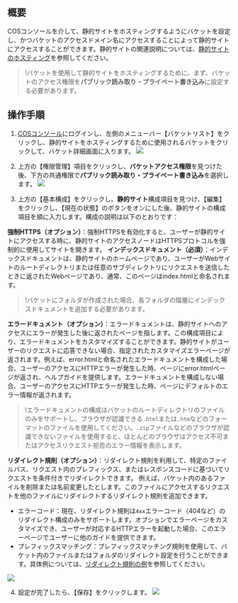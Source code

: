 ## 概要
COSコンソールを介して、静的サイトをホスティングするようにバケットを設定し、かつバケットのアクセスドメイン名にアクセスすることによって静的サイトにアクセスすることができます。静的サイトの関連説明については、[静的サイトのホスティング](https://cloud.tencent.com/document/product/436/32670)を参照してください。

>!バケットを使用して静的サイトをホスティングするために、まず、バケットのアクセス権限を**パブリック読み取り・プライベート書き込み**に設定する必要があります。

## 操作手順
1. [COSコンソール](https://console.cloud.tencent.com/cos5)にログインし、左側のメニューバー【バケットリスト】をクリックし、静的サイトをホスティングするために使用されるバケットをクリックして、バケット詳細画面に入ります。
![](https://main.qcloudimg.com/raw/b90ad17947a0ec530db87210f4b9027d.png)

2. 上方の【権限管理】項目をクリックし、**バケットアクセス権限**を見つけた後、下方の共通権限で**パブリック読み取り・プライベート書き込み**を選択します。
![](https://main.qcloudimg.com/raw/db25a763ebb71786309a9a09efefa5fa.png)

3. 上方の【基本構成】をクリックし、**静的サイト**構成項目を見つけ、【編集】をクリックし、【現在の状態】のボタンをオンにした後、静的サイトの構成項目を順に入力します。構成の説明は以下のとおりです：

 **強制HTTPS（オプション）**：強制HTTPSを有効化すると、ユーザーが静的サイトにアクセスする時に、静的サイトのアクセスノードはHTTPSプロトコルを強制的に使用してサイトを開きます。
**インデックスドキュメント（必須）**：インデックスドキュメントは、静的サイトのホームページであり、ユーザーがWebサイトのルートディレクトリまたは任意のサブディレクトリにリクエストを送信したときに返されたWebページであり、通常、このページはindex.htmlと命名されます。

 >!バケットにフォルダが作成された場合、各フォルダの階層にインデックスドキュメントを追加する必要があります。

 **エラードキュメント（オプション）**：エラードキュメントは、静的サイトへのアクセスにエラーが発生した後に返されたページを指します。この構成項目により、エラードキュメントをカスタマイズすることができます。静的サイトがユーザーのリクエストに応答できない場合、指定されたカスタマイズエラーページが返されます。例えば、error.htmlと命名されたエラードキュメントを構成した場合、ユーザーのアクセスにHTTPエラーが発生した時、ページにerror.htmlページが返され、ヘルプガイドを提供します。エラードキュメントを構成しない場合、ユーザーのアクセスにHTTPエラーが発生した時、ページにデフォルトのエラー情報が返されます。

 >!エラードキュメントの構成はバケットのルートディレクトリのファイルのみをサポートし、ブラウザが認識できる`.html`または`.htm`などのフォーマットのファイルを使用してください。`.zip`ファイルなどのブラウザが認識できないファイルを使用すると、ほとんどのブラウザはアクセス不可またはアクセスリクエスト拒否のエラー情報を表示します。

 **リダイレクト規則（オプション）**：リダイレクト規則を利用して、特定のファイルパス、リクエスト内のプレフィックス、またはレスポンスコードに基づいてリクエストを条件付きでリダイレクトできます。
例えば、バケット内のあるファイルを削除または名前変更したとします。このファイルにアクセスするリクエストを他のファイルにリダイレクトするリダイレクト規則を追加できます。
 - エラーコード：現在、リダイレクト規則は`4xx`エラーコード（404など）のリダイレクト構成のみをサポートします。オプションでエラーページをカスタマイズでき、ユーザーが対応するHTTPエラーを起動した場合、このエラーページでユーザーに他のガイドを提供できます。
 - プレフィックスマッチング：プレフィックスマッチング規則を使用して、バケット内のファイルまたはフォルダのリダイレクト設定を行うことができます。具体例については、[リダイレクト規則の例](https://cloud.tencent.com/document/product/436/32670#.E9.87.8D.E5.AE.9A.E5.90.91.E8.A7.84.E5.88.99)を参照してください。

 ![](https://main.qcloudimg.com/raw/3754f0b0d19a815fc58896012e28025b.png)

4. 設定が完了したら、【保存】をクリックします。
![](https://main.qcloudimg.com/raw/9888185749b48840c4b38af7383aac77.png)
